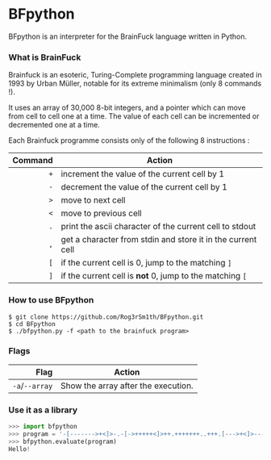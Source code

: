 # BFpython

BFpython is an interpreter for the BrainFuck language written in Python.

### What is BrainFuck

Brainfuck is an esoteric, Turing-Complete programming language created in 1993 by Urban Müller, notable for its extreme minimalism (only 8 commands !).

It uses an array of 30,000 8-bit integers, and a pointer which can move from cell to cell one at a time. The value of each cell can be incremented or decremented one at a time.

Each Brainfuck programme consists only of the following 8 instructions :

Command | Action
-------:|---
``+``   | increment the value of the current cell by 1
``-``   | decrement the value of the current cell by 1
``>``   | move to next cell
``<``   | move to previous cell
``.``   | print the ascii character of the current cell to stdout
``,``   | get a character from stdin and store it in the current cell
``[``   | if the current cell is 0, jump to the matching ``]``
``]``   | if the current cell is **not** 0, jump to the matching ``[``

### How to use BFpython

```console
$ git clone https://github.com/Rog3rSm1th/BFpython.git
$ cd BFpython
$ ./bfpython.py -f <path to the brainfuck program>
```

### Flags

Flag                | Action
-------------------:|---
``-a``/``--array`` | Show the array after the execution.

### Use it as a library

```py
>>> import bfpython
>>> program = '-[------->+<]>-.-[->+++++<]>++.+++++++..+++.[--->+<]>----.'
>>> bfpython.evaluate(program)
Hello!
```